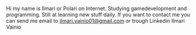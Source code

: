 Hi my name is Ilmari or Polari on Internet. Studying gamedevelopment and programming. 
Still at learning new stuff daily. 
If  you want to contact me you can send me email to 
ilmari.vainio01@gmail.com
or trough Linkedin 
Ilmari Vainio 


<!---
polari0/polari0 is a ✨ special ✨ repository because its `README.md` (this file) appears on your GitHub profile.
You can click the Preview link to take a look at your changes.
--->

